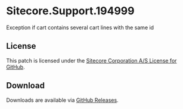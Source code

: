 # Sitecore.Support.194999
Exception if cart contains several cart lines with the same id

## License  
This patch is licensed under the [Sitecore Corporation A/S License for GitHub](https://github.com/sitecoresupport/Sitecore.Support.194999/blob/master/LICENSE).  

## Download  
Downloads are available via [GitHub Releases](https://github.com/sitecoresupport/Sitecore.Support.194999/releases).  
